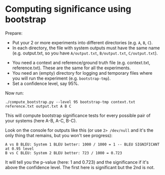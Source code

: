 Computing significance using bootstrap
======================================

Prepare:
- Put your 2 or more experiments into different directories (e.g. `A`, `B`, `C`).
- In each directory, the file with system outputs must have the same name (e.g. output.txt, so you have `A/output.txt`, `B/output.txt`, `C/output.txt`).
* You need a context and reference/ground truth file (e.g. context.txt, reference.txt). These are the same for all the experiments.
* You need an (empty) directory for logging and temporary files where you will run the experiment (e.g. `bootstrap-tmp`).
* Set a confidence level, say 95%.

Now run:
```
./compute_bootstrap.py --level 95 bootstrap-tmp context.txt reference.txt output.txt A B C
```
This will compute bootstrap significance tests for every possible pair of your systems (here A-B, A-C, B-C).

Look on the console for outputs like this (or use `2> /dev/null` and it's the only thing that remains, but you won't see progress):
```
A vs B BLEU: System 1 BLEU better: 1000 / 1000 = 1 -- BLEU SIGNIFICANT at 0.95 level
B vs C BLEU: System 2 BLEU better: 723 / 1000 = 0.723
```
It will tell you the p-value (here: 1 and 0.723) and the significance if it's above the confidence level. The first here is significant but the 2nd is not.
